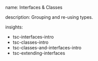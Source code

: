 name: Interfaces & Classes

description: Grouping and re-using types.

insights:
  - tsc-interfaces-intro
  - tsc-classes-intro
  - tsc-classes-and-interfaces-intro
  - tsc-extending-interfaces
